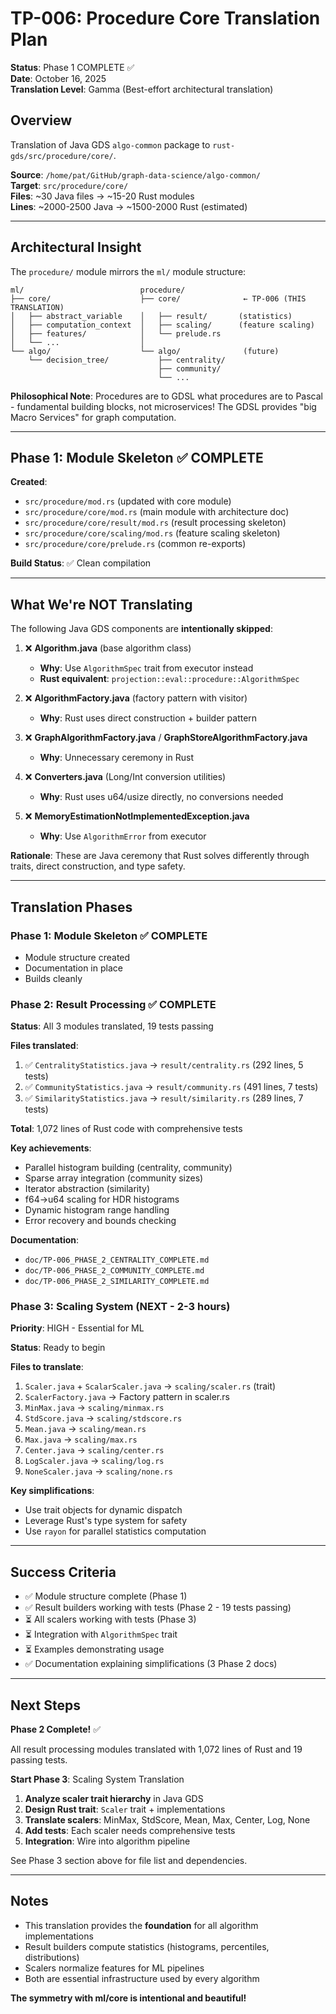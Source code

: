 # TP-006: Procedure Core Translation Plan

**Status**: Phase 1 COMPLETE ✅  
**Date**: October 16, 2025  
**Translation Level**: Gamma (Best-effort architectural translation)

## Overview

Translation of Java GDS `algo-common` package to `rust-gds/src/procedure/core/`.

**Source**: `/home/pat/GitHub/graph-data-science/algo-common/`  
**Target**: `src/procedure/core/`  
**Files**: ~30 Java files → ~15-20 Rust modules  
**Lines**: ~2000-2500 Java → ~1500-2000 Rust (estimated)

---

## Architectural Insight

The `procedure/` module mirrors the `ml/` module structure:

```
ml/                          procedure/
├── core/                    ├── core/              ← TP-006 (THIS TRANSLATION)
│   ├── abstract_variable    │   ├── result/       (statistics)
│   ├── computation_context  │   ├── scaling/      (feature scaling)
│   ├── features/            │   └── prelude.rs
│   └── ...                  │
└── algo/                    └── algo/              (future)
    └── decision_tree/           ├── centrality/
                                 ├── community/
                                 └── ...
```

**Philosophical Note**: Procedures are to GDSL what procedures are to Pascal -
fundamental building blocks, not microservices! The GDSL provides "big Macro Services"
for graph computation.

---

## Phase 1: Module Skeleton ✅ COMPLETE

**Created**:

- `src/procedure/mod.rs` (updated with core module)
- `src/procedure/core/mod.rs` (main module with architecture doc)
- `src/procedure/core/result/mod.rs` (result processing skeleton)
- `src/procedure/core/scaling/mod.rs` (feature scaling skeleton)
- `src/procedure/core/prelude.rs` (common re-exports)

**Build Status**: ✅ Clean compilation

---

## What We're NOT Translating

The following Java GDS components are **intentionally skipped**:

1. ❌ **Algorithm.java** (base algorithm class)

   - **Why**: Use `AlgorithmSpec` trait from executor instead
   - **Rust equivalent**: `projection::eval::procedure::AlgorithmSpec`

2. ❌ **AlgorithmFactory.java** (factory pattern with visitor)

   - **Why**: Rust uses direct construction + builder pattern

3. ❌ **GraphAlgorithmFactory.java** / **GraphStoreAlgorithmFactory.java**

   - **Why**: Unnecessary ceremony in Rust

4. ❌ **Converters.java** (Long/Int conversion utilities)

   - **Why**: Rust uses u64/usize directly, no conversions needed

5. ❌ **MemoryEstimationNotImplementedException.java**
   - **Why**: Use `AlgorithmError` from executor

**Rationale**: These are Java ceremony that Rust solves differently through traits,
direct construction, and type safety.

---

## Translation Phases

### Phase 1: Module Skeleton ✅ COMPLETE

- Module structure created
- Documentation in place
- Builds cleanly

### Phase 2: Result Processing ✅ COMPLETE

**Status**: All 3 modules translated, 19 tests passing

**Files translated**:

1. ✅ `CentralityStatistics.java` → `result/centrality.rs` (292 lines, 5 tests)
2. ✅ `CommunityStatistics.java` → `result/community.rs` (491 lines, 7 tests)
3. ✅ `SimilarityStatistics.java` → `result/similarity.rs` (289 lines, 7 tests)

**Total**: 1,072 lines of Rust code with comprehensive tests

**Key achievements**:

- Parallel histogram building (centrality, community)
- Sparse array integration (community sizes)
- Iterator abstraction (similarity)
- f64→u64 scaling for HDR histograms
- Dynamic histogram range handling
- Error recovery and bounds checking

**Documentation**:

- `doc/TP-006_PHASE_2_CENTRALITY_COMPLETE.md`
- `doc/TP-006_PHASE_2_COMMUNITY_COMPLETE.md`
- `doc/TP-006_PHASE_2_SIMILARITY_COMPLETE.md`

### Phase 3: Scaling System (NEXT - 2-3 hours)

**Priority**: HIGH - Essential for ML

**Status**: Ready to begin

**Files to translate**:

1. `Scaler.java` + `ScalarScaler.java` → `scaling/scaler.rs` (trait)
2. `ScalerFactory.java` → Factory pattern in scaler.rs
3. `MinMax.java` → `scaling/minmax.rs`
4. `StdScore.java` → `scaling/stdscore.rs`
5. `Mean.java` → `scaling/mean.rs`
6. `Max.java` → `scaling/max.rs`
7. `Center.java` → `scaling/center.rs`
8. `LogScaler.java` → `scaling/log.rs`
9. `NoneScaler.java` → `scaling/none.rs`

**Key simplifications**:

- Use trait objects for dynamic dispatch
- Leverage Rust's type system for safety
- Use `rayon` for parallel statistics computation

---

## Success Criteria

- ✅ Module structure complete (Phase 1)
- ✅ Result builders working with tests (Phase 2 - 19 tests passing)
- ⏳ All scalers working with tests (Phase 3)
- ⏳ Integration with `AlgorithmSpec` trait
- ⏳ Examples demonstrating usage
- ✅ Documentation explaining simplifications (3 Phase 2 docs)

---

## Next Steps

**Phase 2 Complete!** ✅

All result processing modules translated with 1,072 lines of Rust and 19 passing tests.

**Start Phase 3**: Scaling System Translation

1. **Analyze scaler trait hierarchy** in Java GDS
2. **Design Rust trait**: `Scaler` trait + implementations
3. **Translate scalers**: MinMax, StdScore, Mean, Max, Center, Log, None
4. **Add tests**: Each scaler needs comprehensive tests
5. **Integration**: Wire into algorithm pipeline

See Phase 3 section above for file list and dependencies.

---

## Notes

- This translation provides the **foundation** for all algorithm implementations
- Result builders compute statistics (histograms, percentiles, distributions)
- Scalers normalize features for ML pipelines
- Both are essential infrastructure used by every algorithm

**The symmetry with ml/core is intentional and beautiful!**
